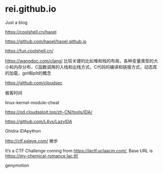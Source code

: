 # rei.github.io
Just a blog

https://coolshell.cn/haoel

https://github.com/haoel/haoel.github.io

https://fun.coolshell.cn/

https://wangdoc.com/clang/
比较关键的比如堆和栈的布局，各种变量类型的大小和内存分布，C函数调用的入栈和出栈方式，C代码的编译和链接方式，动态库的加载，got和plt的概念

https://github.com/cloudsec

极客时间

linux-kernel-module-cheat

https://od.cloudsploit.top/zh-CN/tools/IDA/

https://github.com/L4ys/LazyIDA

Ghidra
IDApython

http://ctf.ssleye.com/
微步

It’s a CTF Challenge coming from https://lactf.uclaacm.com/, Base URL is https://my-chemical-romance.lac.tf/

genymotion
